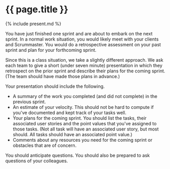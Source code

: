 # {{ page.title }}

{% include present.md %}

You have just finished one sprint and are about to embark on the next
sprint.  In a normal work situation, you would likely meet with your
clients and Scrummaster.  You would do a retrospective assessment on
your past sprint and plan for your forthcoming sprint.

Since this is a class situation, we take a slightly different approach.
We ask each team to give a short (under seven minute) presentation in
which they retrospect on the prior sprint and describe their plans for
the coming sprint.  (The team should have made those plans in advance.)

Your presentation should include the following.

* A summary of the work you completed (and did not complete) in the
  previous sprint.
* An estimate of your velocity.  This should not be hard to compute
  if you've documented and kept track of your tasks well.
* Your plans for the coming sprint.  You should list the tasks, their
  associated user stories and the point values
  that you've assigned to those tasks.  (Not all task will have
  an associated user story, but most should.  All tasks should have
  an associated point value.)
* Comments about any resources you need for the coming sprint or
  obstacles that are of concern.

You should anticipate questions.  You should also be prepared to ask
questions of your colleagues.
